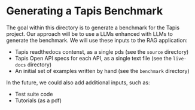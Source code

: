 # Generating a Tapis Benchmark

The goal within this directory is to generate a benchmark for the Tapis project. Our approach will be to use a 
LLMs enhanced with LLMs to generate the benchmark. We will use these inputs to the RAG application:

- Tapis readthedocs contenst, as a single pds (see the `source` directory)
- Tapis Open API specs for each API, as a single text file (see the `live-docs` directory)
- An initial set of examples written by hand (see the `benchmark` directory)

In the future, we could also add additional inputs, such as: 
- Test suite code 
- Tutorials (as a pdf)



